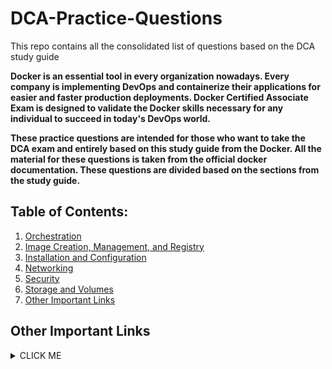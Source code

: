 # DCA-Practice-Questions
This repo contains all the consolidated list of questions based on the DCA study guide

**Docker is an essential tool in every organization nowadays. Every company is implementing DevOps and containerize their applications for easier and faster production deployments. Docker Certified Associate Exam is designed to validate the Docker skills necessary for any individual to succeed in today's DevOps world.**

**These practice questions are intended for those who want to take the DCA exam and entirely based on this study guide from the Docker. All the material for these questions is taken from the official docker documentation. These questions are divided based on the sections from the study guide.**

## Table of Contents:
1. [Orchestration](https://github.com/bbachi/DCA-Practice-Questions/blob/master/Orchestration.md)
2. [Image Creation, Management, and Registry](https://github.com/bbachi/DCA-Practice-Questions/blob/master/Image_management.md)
3. [Installation and Configuration](https://github.com/bbachi/DCA-Practice-Questions/blob/master/install_and_config.md)
4. [Networking](https://github.com/bbachi/DCA-Practice-Questions/blob/master/networking)
5. [Security](https://github.com/bbachi/DCA-Practice-Questions/blob/master/security)
6. [Storage and Volumes](https://github.com/bbachi/DCA-Practice-Questions/blob/master/storage_and_volume.md)
7. [Other Important Links](https://github.com/bbachi/DCA-Practice-Questions/blob/master/README.md#other-important-links)

## Other Important Links




<details><summary>CLICK ME</summary>
<p>

#### yes, even hidden code blocks!

```python
print("hello world!")
```

</p>
</details>
